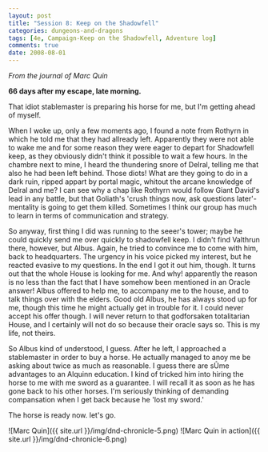 ```yaml
---
layout: post
title: "Session 8: Keep on the Shadowfell"
categories: dungeons-and-dragons
tags: [4e, Campaign-Keep on the Shadowfell, Adventure log]
comments: true
date: 2008-08-01
---
```


*From the journal of Marc Quin*

**66 days after my escape, late morning.**

That idiot stablemaster is preparing his horse for me, but I'm getting ahead of myself.

When I woke up, only a few moments ago, I found a note from Rothyrn in which he told me that they had allready left. Apparently they were not able to wake me and for some reason they were eager to depart for Shadowfell keep, as they obviously didn't think it possible to wait a few hours. In the chambre next to mine, I heard the thundering snore of Delral, telling me that also he had been left behind. Those diots! What are they going to do in a dark ruin, ripped appart by portal magic, whitout the arcane knowledge of Delral and me? I can see why a chap like Rothyrn would follow Giant David's lead in any battle, but that Goliath's 'crush things now, ask questions later'-mentality is going to get them killed. Sometimes I think our group has much to learn in terms of communication and strategy.

So anyway, first thing I did was running to the seeer's tower; maybe he could quickly send me over quickly to shadowfell keep. I didn't find Valthrun there, however, but Albus. Again, he tried to convince me to come with him, back to headquarters. The urgency in his voice picked my interest, but he reacted evasive to my questions. In the end I got it out him, though. It turns out that the whole House is looking for me. And why! apparently the reason is no less than the fact that I have somehow been mentioned in an Oracle answer!
Albus offered to help me, to accompany me to the house, and to talk things over with the elders. Good old Albus, he has always stood up for me, though this time he might actually get in trouble for it. I could never accept his offer though. I will never return to that godforsaken totalitarian House, and I certainly will not do so because their oracle says so. This is my life, not theirs.

So Albus kind of understood, I guess. After he left, I approached a stablemaster in order to buy a horse. He actually managed to anoy me be asking about twice as much as reasonable. I guess there are sÛme advantages to an Alquinn education. I kind of tricked him into hiring the horse to me with me sword as a guarantee. I will recall it as soon as he has gone back to his other horses. I'm seriously thinking of demanding compansation when I get back because he 'lost my sword.'

The horse is ready now. let's go.

![Marc Quin]({{ site.url }}/img/dnd-chronicle-5.png)
![Marc Quin in action]({{ site.url }}/img/dnd-chronicle-6.png)